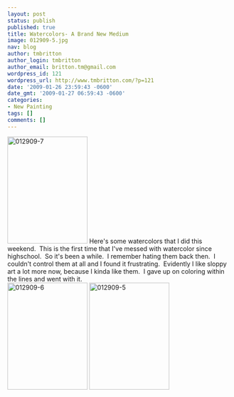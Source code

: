 ```yaml
---
layout: post
status: publish
published: true
title: Watercolors- A Brand New Medium
image: 012909-5.jpg
nav: blog
author: tmbritton
author_login: tmbritton
author_email: britton.tm@gmail.com
wordpress_id: 121
wordpress_url: http://www.tmbritton.com/?p=121
date: '2009-01-26 23:59:43 -0600'
date_gmt: '2009-01-27 06:59:43 -0600'
categories:
- New Painting
tags: []
comments: []
---
```

<p><a class="tt-flickr tt-flickr-Small" title="012909-7" href="http://www.tmbritton.com/art/photo/3230185275/012909-7.html"><img class="float-right" src="http://farm4.static.flickr.com/3450/3230185275_37fa4e8e29_m.jpg" alt="012909-7" width="180" height="240" /></a> Here's some watercolors that I did this weekend.  This is the first time that I've messed with watercolor since highschool.  So it's been a while.  I remember hating them back then.  I couldn't control them at all and I found it frustrating.  Evidently I like sloppy art a lot more now, because I kinda like them.  I gave up on coloring within the lines and went with it.<br />
<a href="http://www.tmbritton.com/art/photo/3230185223/012909-6.html" class="tt-flickr tt-flickr-Small" title="012909-6"><img class="float-left" src="http://farm4.static.flickr.com/3517/3230185223_707d44e875_m.jpg" alt="012909-6" width="180" height="240" /></a> <a href="http://www.tmbritton.com/art/photo/3231033558/012909-5.html" class="tt-flickr tt-flickr-Small" title="012909-5"><img class="float-right" src="http://farm4.static.flickr.com/3343/3231033558_9b9d8207f9_m.jpg" alt="012909-5" width="180" height="240" /></a> </p>
